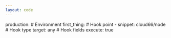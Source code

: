```yaml
---
layout: code
---
```


production: # Environment
    first_thing: # Hook point
      - snippet: cloud66/node # Hook type
        target: any # Hook fields
        execute: true
